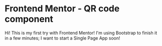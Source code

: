 # Frontend Mentor - QR code component

Hi! This is my first try with Frontend Mentor!
I'm using Bootstrap to finish it in a few minutes; I want to start a Single Page App soon!